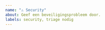 ```yaml
---
name: "⚠️ Security"
about: Geef een beveiligingsprobleem door.
labels: security, triage nodig
---
```



